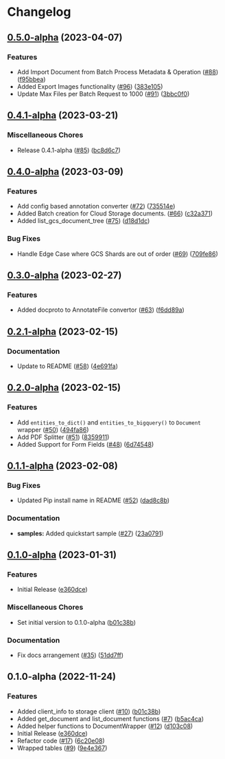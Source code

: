 # Changelog

## [0.5.0-alpha](https://github.com/googleapis/python-documentai-toolbox/compare/v0.4.1-alpha...v0.5.0-alpha) (2023-04-07)


### Features

* Add Import Document from Batch Process Metadata & Operation ([#88](https://github.com/googleapis/python-documentai-toolbox/issues/88)) ([f95bbea](https://github.com/googleapis/python-documentai-toolbox/commit/f95bbeab818f37a9885f6025af04ad102e3e2b25))
* Added Export Images functionality ([#96](https://github.com/googleapis/python-documentai-toolbox/issues/96)) ([383e105](https://github.com/googleapis/python-documentai-toolbox/commit/383e1056669a07995825b4756a4100bb305bb98b))
* Update Max Files per Batch Request to 1000 ([#91](https://github.com/googleapis/python-documentai-toolbox/issues/91)) ([3bbc0f0](https://github.com/googleapis/python-documentai-toolbox/commit/3bbc0f08506be65392a19d9caec3450d68311989))

## [0.4.1-alpha](https://github.com/googleapis/python-documentai-toolbox/compare/v0.4.0-alpha...v0.4.1-alpha) (2023-03-21)


### Miscellaneous Chores

* Release 0.4.1-alpha ([#85](https://github.com/googleapis/python-documentai-toolbox/issues/85)) ([bc8d6c7](https://github.com/googleapis/python-documentai-toolbox/commit/bc8d6c75fdee7e3efd8138916a731a881cec8811))

## [0.4.0-alpha](https://github.com/googleapis/python-documentai-toolbox/compare/v0.3.0-alpha...v0.4.0-alpha) (2023-03-09)


### Features

* Add config based annotation converter ([#72](https://github.com/googleapis/python-documentai-toolbox/issues/72)) ([735514e](https://github.com/googleapis/python-documentai-toolbox/commit/735514e9120698487c47a7ec1107fb6f48c26ce1))
* Added Batch creation for Cloud Storage documents. ([#66](https://github.com/googleapis/python-documentai-toolbox/issues/66)) ([c32a371](https://github.com/googleapis/python-documentai-toolbox/commit/c32a371696047389b5baafe317d4c51449c6d7e9))
* Added list_gcs_document_tree ([#75](https://github.com/googleapis/python-documentai-toolbox/issues/75)) ([d18d1dc](https://github.com/googleapis/python-documentai-toolbox/commit/d18d1dc9a4c6cbd36b7a918ab26a9e229230747f))


### Bug Fixes

* Handle Edge Case where GCS Shards are out of order ([#69](https://github.com/googleapis/python-documentai-toolbox/issues/69)) ([709fe86](https://github.com/googleapis/python-documentai-toolbox/commit/709fe86dc883ee3dd2c250e1da936c9e5b77b1b9))

## [0.3.0-alpha](https://github.com/googleapis/python-documentai-toolbox/compare/v0.2.1-alpha...v0.3.0-alpha) (2023-02-27)


### Features

* Added docproto to AnnotateFile convertor ([#63](https://github.com/googleapis/python-documentai-toolbox/issues/63)) ([f6dd89a](https://github.com/googleapis/python-documentai-toolbox/commit/f6dd89ae2d12a990439358d0aa8f94566fba28bb))

## [0.2.1-alpha](https://github.com/googleapis/python-documentai-toolbox/compare/v0.2.0-alpha...v0.2.1-alpha) (2023-02-15)


### Documentation

* Update to README ([#58](https://github.com/googleapis/python-documentai-toolbox/issues/58)) ([4e691fa](https://github.com/googleapis/python-documentai-toolbox/commit/4e691fa8f46a24dbb2bf451f8e0d305c5c9ef607))

## [0.2.0-alpha](https://github.com/googleapis/python-documentai-toolbox/compare/v0.1.1-alpha...v0.2.0-alpha) (2023-02-15)


### Features

* Add `entities_to_dict()` and `entities_to_bigquery()` to `Document` wrapper ([#50](https://github.com/googleapis/python-documentai-toolbox/issues/50)) ([494fa86](https://github.com/googleapis/python-documentai-toolbox/commit/494fa864998b340e052f693ee963a4370128ae80))
* Add PDF Splitter ([#51](https://github.com/googleapis/python-documentai-toolbox/issues/51)) ([8359911](https://github.com/googleapis/python-documentai-toolbox/commit/8359911b55f4545421fa6ddc6f069eaf0311391d))
* Added Support for Form Fields ([#48](https://github.com/googleapis/python-documentai-toolbox/issues/48)) ([6d74548](https://github.com/googleapis/python-documentai-toolbox/commit/6d74548b471a0401b6fde66283aead507c046dd1))

## [0.1.1-alpha](https://github.com/googleapis/python-documentai-toolbox/compare/v0.1.0-alpha...v0.1.1-alpha) (2023-02-08)


### Bug Fixes

* Updated Pip install name in README ([#52](https://github.com/googleapis/python-documentai-toolbox/issues/52)) ([dad8c8b](https://github.com/googleapis/python-documentai-toolbox/commit/dad8c8bfb6241eaa1e24f0b239d39d1396c735c8))


### Documentation

* **samples:** Added quickstart sample ([#27](https://github.com/googleapis/python-documentai-toolbox/issues/27)) ([23a0791](https://github.com/googleapis/python-documentai-toolbox/commit/23a0791633b0c2c2fb65f3706ecb279d058239ad))

## [0.1.0-alpha](https://github.com/googleapis/python-documentai-toolbox/compare/v0.1.0-alpha...v0.1.0-alpha) (2023-01-31)


### Features

* Initial Release ([e360dce](https://github.com/googleapis/python-documentai-toolbox/commit/e360dcecca7da3191e249c4ed9cb871cd1659753))


### Miscellaneous Chores

* Set initial version to 0.1.0-alpha ([b01c38b](https://github.com/googleapis/python-documentai-toolbox/commit/b01c38b4b141cf15c7a3cee3e613a7799849ed6a))


### Documentation

* Fix docs arrangement ([#35](https://github.com/googleapis/python-documentai-toolbox/issues/35)) ([51dd7ff](https://github.com/googleapis/python-documentai-toolbox/commit/51dd7ff400f9d40b968efe7b32debd63c7c9b94c))

## 0.1.0-alpha (2022-11-24)


### Features

* Added client_info to storage client ([#10](https://github.com/googleapis/python-documentai-toolbox/issues/10)) ([b01c38b](https://github.com/googleapis/python-documentai-toolbox/commit/b01c38b4b141cf15c7a3cee3e613a7799849ed6a))
* Added get_document and list_document functions ([#7](https://github.com/googleapis/python-documentai-toolbox/issues/7)) ([b5ac4ca](https://github.com/googleapis/python-documentai-toolbox/commit/b5ac4caff9478f0b6dcb40c7cbe39747494aee2b))
* Added helper functions to DocumentWrapper ([#12](https://github.com/googleapis/python-documentai-toolbox/issues/12)) ([d103c08](https://github.com/googleapis/python-documentai-toolbox/commit/d103c0840b1cb42e7a46743ac2a02f4159b7ac16))
* Initial Release ([e360dce](https://github.com/googleapis/python-documentai-toolbox/commit/e360dcecca7da3191e249c4ed9cb871cd1659753))
* Refactor code ([#17](https://github.com/googleapis/python-documentai-toolbox/issues/17)) ([6c20e08](https://github.com/googleapis/python-documentai-toolbox/commit/6c20e0820a1f831657e951f20f53d56935082873))
* Wrapped tables ([#9](https://github.com/googleapis/python-documentai-toolbox/issues/9)) ([9e4e367](https://github.com/googleapis/python-documentai-toolbox/commit/9e4e367325d5b3ddfddfdf91c646af4b4eb91f16))
